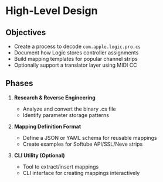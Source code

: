 # High-Level Design

## Objectives

- Create a process to decode `com.apple.logic.pro.cs`
- Document how Logic stores controller assignments
- Build mapping templates for popular channel strips
- Optionally support a translator layer using MIDI CC

## Phases

1. **Research & Reverse Engineering**
   - Analyze and convert the binary .cs file
   - Identify parameter storage patterns

2. **Mapping Definition Format**
   - Define a JSON or YAML schema for reusable mappings
   - Create examples for Softube API/SSL/Neve strips

3. **CLI Utility (Optional)**
   - Tool to extract/insert mappings
   - CLI interface for creating mappings interactively

